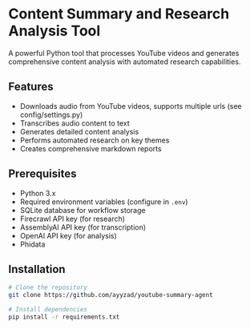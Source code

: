 # Content Summary and Research Analysis Tool

A powerful Python tool that processes YouTube videos and generates comprehensive content analysis with automated research capabilities.

## Features

- Downloads audio from YouTube videos, supports multiple urls (see config/settings.py)
- Transcribes audio content to text
- Generates detailed content analysis
- Performs automated research on key themes
- Creates comprehensive markdown reports

## Prerequisites

- Python 3.x
- Required environment variables (configure in `.env`)
- SQLite database for workflow storage
- Firecrawl API key (for research)
- AssemblyAI API key (for transcription)
- OpenAI API key (for analysis)
- Phidata

## Installation

```bash
# Clone the repository
git clone https://github.com/ayyzad/youtube-summary-agent

# Install dependencies
pip install -r requirements.txt